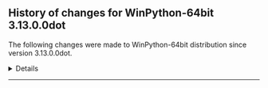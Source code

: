 ﻿## History of changes for WinPython-64bit 3.13.0.0dot

The following changes were made to WinPython-64bit distribution since version 3.13.0.0dot.

<details>

</details>
* * *
